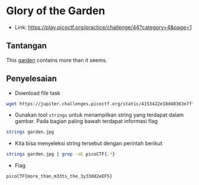 # Glory of the Garden
- Link: https://play.picoctf.org/practice/challenge/44?category=4&page=1

## Tantangan
This [garden](https://jupiter.challenges.picoctf.org/static/4153422e18d40363e7ffc7e15a108683/garden.jpg) contains more than it seems.

## Penyelesaian
- Download file task
```sh
wget https://jupiter.challenges.picoctf.org/static/4153422e18d40363e7ffc7e15a108683/garden.jpg
```

- Gunakan tool `strings` untuk menampilkan string yang terdapat dalam gambar. Pada bagian paling bawah terdapat informasi flag
```sh
strings garden.jpg
```

- Kita bisa menyeleksi string tersebut dengan perintah berikut
```sh
strings garden.jpg | grep -oE picoCTF{.*}
```


- Flag
```sh
picoCTF{more_than_m33ts_the_3y33dd2eEF5}
```